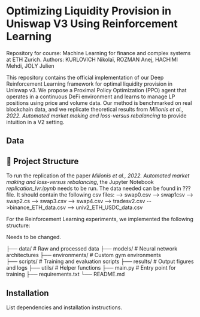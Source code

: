 # Optimizing Liquidity Provision in Uniswap V3 Using Reinforcement Learning
Repository for course: Machine Learning for finance and complex systems at ETH Zurich. 
Authors: KURLOVICH Nikolaï, ROZMAN Anej, HACHIMI Mehdi, JOLY Julien

This repository contains the official implementation of our Deep Reinforcement Learning framework for optimal liquidity provision in Uniswap v3. We propose a Proximal Policy Optimization (PPO) agent that operates in a continuous DeFi environment and learns to manage LP positions using price and volume data. Our method is benchmarked on real blockchain data, and we replicate theoretical results from _Milionis et al., 2022. Automated market making and loss-versus rebalancing_ to provide intuition in a V2 setting.

## Data

## 📁 Project Structure

To run the replication of the paper _Milionis et al., 2022. Automated market making and loss-versus rebalancing_, the Jupyter Notebook _replication_lvr.ipynb_ needs to be run. The data needed can be found in ??? file. It should contain the following csv files:
--> swap0.csv  --> swap1csv  --> swap2.cs --> swap3.csv --> swap4.csv --> tradesv2.csv -->binance_ETH_data.csv --> univ2_ETH_USDC_data.csv

For the Reinforcement Learning experiments, we implemented the following structure:

Needs to be changed.

├── data/                 # Raw and processed data
├── models/               # Neural network architectures
├── environments/         # Custom gym environments              
├── scripts/              # Training and evaluation scripts
├── results/              # Output figures and logs
├── utils/                # Helper functions
├── main.py               # Entry point for training
├── requirements.txt
└── README.md

## Installation
List dependencies and installation instructions.




